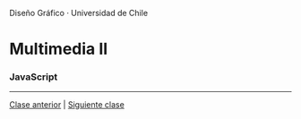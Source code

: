 Diseño Gráfico · Universidad de Chile

# Multimedia II

### JavaScript


---

[Clase anterior](https://github.com/profesorfaco/multimedia2_5) | [Siguiente clase](https://github.com/profesorfaco/multimedia2_7)
